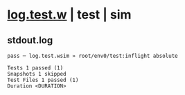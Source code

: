 # [log.test.w](../../../../../../examples/tests/sdk_tests/math/log.test.w) | test | sim

## stdout.log
```log
pass ─ log.test.wsim » root/env0/test:inflight absolute

Tests 1 passed (1)
Snapshots 1 skipped
Test Files 1 passed (1)
Duration <DURATION>
```

